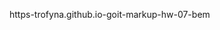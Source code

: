  https-trofyna.github.io-goit-markup-hw-07-bem
<!-- Structure for BEM -->
<!-- 
BLOCK 1 page-header
BLOCK 2  container
BLOCK 3 site-nav (old - не было class)
--------------------Это и есть МИКС.------------------
--В этом месте блок logo стал ещё и элементом  BLOCK 3 site-nav----
BLOCK 4.0  logo
ELEM 4__1  logo__text  
             MODIFICATOR  4__1--1   logo__text--black
                            (old:logo-color-black)
             MODIFICATOR  4__1--2    logo__text--white   
                            (old:logo-color-white)
ELEM 3__1  site-nav__links
                (old:links)
ELEM 3__2   site-nav__item
             MODIFICATOR  3__2--1   site-nav__item--active
                (old:link-nav-index) in PORTF: link-nav
ELEM 3__3   site-nav__item
            MODIFICATOR  3__3--1   site-nav__item--active
                (old:link-nav) in PORTF:  link-nav-portfolio
ELEM 3__4   site-nav__item
                (old:link-nav)


BLOCK 5 auth-nav 
    (old:contacts)
ELEM 5__1  auth-nav__links
                (old:a-mail)
ELEM 5__2  auth-nav__img
               (old:icon-envelopehover-svg)
            MODIFICATOR  5__2--1             auth-nav__img--wider
ELEM 5__3  auth-nav__links
                (old:a-mail)
ELEM 5__4   auth-nav__img
             (old:icon-mobile-svg)
            MODIFICATOR  5__4--1             auth-nav__img--higher
    

BLOCK 6 hero
ELEM 6__1  hero__title
                (old:hero-title)
ELEM 6__2  hero__btn
                 (old:hero-btn)
BLOCK 7 backdrop is-hidden
BLOCK 8 modal
ELEM 8__1  modal__exit
                ( old:exit)
ELEM 8__2  modal__btn
                (old: btn-exit-modal)
ELEM 8__3  modal__img
                (old: close)
        
ELEM 8__4  modal__form
                 ( old: div> send-to-modal)
                
    BLOCK 9.0 form
                (old:modal-form;
                 js-contact-form;
                  js-speaker-formM)

ELEM 9__1  form__title
                   ( old: h3> send-to-modal)

3 TIMES (Имя,Телефон,Почта)
        ELEM 9__2  form__field
                   ( old:> label-style-modal)
        ELEM 9__3  form__label
                   ( old:> span-style-modal)
        ELEM 9__4  form__input
                    ( old:> input-style-modal)
        ELEM 9__5  form__img (vector)
                   ( old:>icon-svg-modal)

1 TIMES (Комментарий)
         ELEM 9__6  form__field
                   ( old:> label-style-modal)
        ELEM 9__7  form__label
                   ( old:> span-style-modal)
        ELEM 9__8  form__text
                   ( old:>fback)

1 TIMES (checkbox)
ELEM 9__6  form__field
                MODIFICATOR  9__6--1        form__field--check
                   ( old:> label-style-check)
ELEM 9__7  form__input
                MODIFICATOR  9__7--1
                form__input--check     
                   ( old:>checkbox)
ELEM 9__8  form__img (vector)
                MODIFICATOR  9__8--1
                form__img (vector)--check
                   ( old:>icon-check)

1 TIMES (Условия)
ELEM 9__9  form__label
                 MODIFICATOR  9__9--1
                form__label--condition     
                  ( old:> span-style-modal-condi)
ELEM 9__10  form__link
                   ( old:>conditions)
ELEM 9__11  form__btn
                   ( old:>btn-sendup)
                   
BLOCK 10 section
ELEM 10__1  section__title
                   ( old:> hedden-elem )
               0.block-util  +  .hedden-elem
                 
BLOCK 11 container
            MODIFICATOR  11--1
                container--rght
                  ( old:> container advant)

BLOCK 12 advantages
            ( old:> ul>)

3 TIMES (icon-antenna,icon-clock,icon-diagram,icon-diagram )

ELEM 12__1  advantages__block
                   ( old:>li> list-advantages )
ELEM 12__2  advantages__item
                   ( old:> div> icon-antenna )
ELEM 12__3  advantages__image
                   ( old:> svg> icon-antenna-svg)
ELEM 12__4  advantages__title
                   ( old:> h3> advantages)
ELEM 12__5  advantages__text
                   ( old:> p> advantages-text)

BLOCK 13 section
            MODIFICATOR  13--1
                section--do
                  ( old:> section do)
ELEM 13__1  section__title--fontst
               MODIFICATOR  13__1--1 section__title--fontst
BLOCK 14 container
3 TIMES 
(Десктопные приложения,Мобильные приложения,Дизайнерские решения)
BLOCK 15 products (list-image-do)
ELEM 15__1 products__thumb
ELEM 15__2 products__image
ELEM 15__3 products__title






 


                   


        
        


    







 -->


